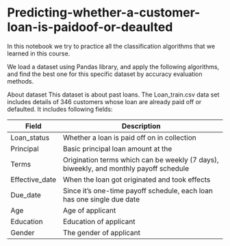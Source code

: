 # Predicting-whether-a-customer-loan-is-paidoof-or-deaulted


In this notebook we try to practice all the classification algorithms that we learned in this course.

We load a dataset using Pandas library, and apply the following algorithms, and find the best one for this specific dataset by accuracy evaluation methods.

About dataset
This dataset is about past loans. The Loan_train.csv data set includes details of 346 customers whose loan are already paid off or defaulted. It includes following fields:

| Field           | 	Description                                                                           |
| --------------- | --------------------------------------------------------------------------------------- |
| Loan_status     | Whether a loan is paid off on in collection                                             |
| Principal       | Basic principal loan amount at the                                                      |
| Terms           | Origination terms which can be weekly (7 days), biweekly, and monthly payoff schedule   |
| Effective_date  | When the loan got originated and took effects                                           |
| Due_date        | 	Since it’s one-time payoff schedule, each loan has one single due date                |
| Age             | Age of applicant                                                                        |
| Education       | Education of applicant                                                                  |
| Gender          |The gender of applicant                                                                  |

